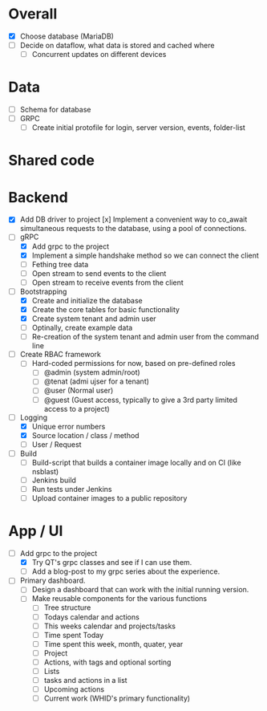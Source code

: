 # Overall
- [x] Choose database (MariaDB)
- [ ] Decide on dataflow, what data is stored and cached where
    - [ ] Concurrent updates on different devices

# Data
- [ ] Schema for database
- [ ] GRPC
    - [ ] Create initial protofile for login, server version, events, folder-list

# Shared code

# Backend
- [x] Add DB driver to project
    [x] Implement a convenient way to co_await simultaneous requests to the database, using a pool of connections.
- [ ] gRPC
    - [x] Add grpc to the project
    - [x] Implement a simple handshake method so we can connect the client
    - [ ] Fething tree data
    - [ ] Open stream to send events to the client
    - [ ] Open stream to receive events from the client
- [ ] Bootstrapping
    - [x] Create and initialize the database
    - [x] Create the core tables for basic functionality
    - [x] Create system tenant and admin user
    - [ ] Optinally, create example data
    - [ ] Re-creation of the system tenant and admin user from the command line
- [ ] Create RBAC framework
    - [ ] Hard-coded permissions for now, based on pre-defined roles
        - [ ] @admin (system admin/root)
        - [ ] @tenat (admi ujser for a tenant)
        - [ ] @user (Normal user)
        - [ ] @guest (Guest access, typically to give a 3rd party limited access to a project)
- [ ] Logging
    - [x] Unique error numbers
    - [x] Source location / class / method
    - [ ] User / Request
- [ ] Build
    - [ ] Build-script that builds a container image locally and on CI (like nsblast)
    - [ ] Jenkins build
    - [ ] Run tests under Jenkins
    - [ ] Upload container images to a public repository

# App / UI
- [ ] Add grpc to the project
    - [x] Try QT's grpc classes and see if I can use them.
    - [ ] Add a blog-post to my grpc series about the experience.

- [ ] Primary dashboard.
    - [ ] Design a dashboard that can work with the initial running version.
    - [ ] Make reusable components for the various functions
        - [ ] Tree structure
        - [ ] Todays calendar and actions
        - [ ] This weeks calendar and projects/tasks
        - [ ] Time spent Today
        - [ ] Time spent this week, month, quater, year
        - [ ] Project
        - [ ] Actions, with tags and optional sorting
        - [ ] Lists
        - [ ] tasks and actions in a list
        - [ ] Upcoming actions
        - [ ] Current work (WHID's primary functionality)
